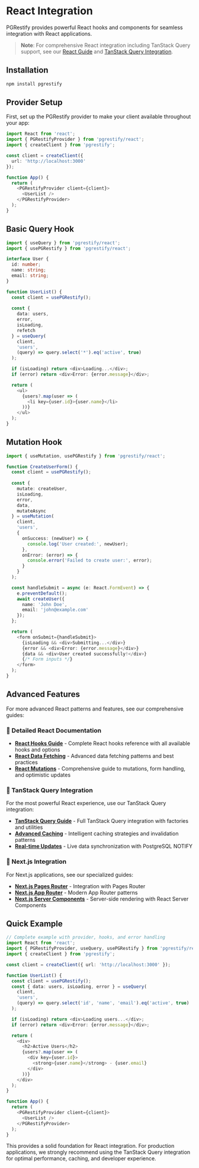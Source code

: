 # React Integration

PGRestify provides powerful React hooks and components for seamless integration with React applications.

> **Note**: For comprehensive React integration including TanStack Query support, see our [React Guide](./react/hooks.md) and [TanStack Query Integration](./tanstack-query.md).

## Installation

```bash
npm install pgrestify
```

## Provider Setup

First, set up the PGRestify provider to make your client available throughout your app:

```typescript
import React from 'react';
import { PGRestifyProvider } from 'pgrestify/react';
import { createClient } from 'pgrestify';

const client = createClient({
  url: 'http://localhost:3000'
});

function App() {
  return (
    <PGRestifyProvider client={client}>
      <UserList />
    </PGRestifyProvider>
  );
}
```

## Basic Query Hook

```typescript
import { useQuery } from 'pgrestify/react';
import { usePGRestify } from 'pgrestify/react';

interface User {
  id: number;
  name: string;
  email: string;
}

function UserList() {
  const client = usePGRestify();
  
  const { 
    data: users, 
    error,
    isLoading,
    refetch
  } = useQuery(
    client,
    'users',
    (query) => query.select('*').eq('active', true)
  );

  if (isLoading) return <div>Loading...</div>;
  if (error) return <div>Error: {error.message}</div>;

  return (
    <ul>
      {users?.map(user => (
        <li key={user.id}>{user.name}</li>
      ))}
    </ul>
  );
}
```

## Mutation Hook

```typescript
import { useMutation, usePGRestify } from 'pgrestify/react';

function CreateUserForm() {
  const client = usePGRestify();
  
  const { 
    mutate: createUser, 
    isLoading, 
    error,
    data,
    mutateAsync
  } = useMutation(
    client,
    'users',
    {
      onSuccess: (newUser) => {
        console.log('User created:', newUser);
      },
      onError: (error) => {
        console.error('Failed to create user:', error);
      }
    }
  );

  const handleSubmit = async (e: React.FormEvent) => {
    e.preventDefault();
    await createUser({
      name: 'John Doe',
      email: 'john@example.com'
    });
  };

  return (
    <form onSubmit={handleSubmit}>
      {isLoading && <div>Submitting...</div>}
      {error && <div>Error: {error.message}</div>}
      {data && <div>User created successfully!</div>}
      {/* Form inputs */}
    </form>
  );
}
```

## Advanced Features

For more advanced React patterns and features, see our comprehensive guides:

### 📖 Detailed React Documentation

- **[React Hooks Guide](./react/hooks.md)** - Complete React hooks reference with all available hooks and options
- **[React Data Fetching](./react/fetching.md)** - Advanced data fetching patterns and best practices  
- **[React Mutations](./react/mutations.md)** - Comprehensive guide to mutations, form handling, and optimistic updates

### 🚀 TanStack Query Integration

For the most powerful React experience, use our TanStack Query integration:

- **[TanStack Query Guide](./tanstack-query.md)** - Full TanStack Query integration with factories and utilities
- **[Advanced Caching](./advanced-features/caching.md)** - Intelligent caching strategies and invalidation patterns
- **[Real-time Updates](./advanced-features/realtime.md)** - Live data synchronization with PostgreSQL NOTIFY

### 🎯 Next.js Integration

For Next.js applications, see our specialized guides:

- **[Next.js Pages Router](./nextjs/pages-router.md)** - Integration with Pages Router
- **[Next.js App Router](./nextjs/app-router.md)** - Modern App Router patterns
- **[Next.js Server Components](./nextjs/server-components.md)** - Server-side rendering with React Server Components

## Quick Example

```typescript
// Complete example with provider, hooks, and error handling
import React from 'react';
import { PGRestifyProvider, useQuery, usePGRestify } from 'pgrestify/react';
import { createClient } from 'pgrestify';

const client = createClient({ url: 'http://localhost:3000' });

function UserList() {
  const client = usePGRestify();
  const { data: users, isLoading, error } = useQuery(
    client,
    'users', 
    (query) => query.select('id', 'name', 'email').eq('active', true)
  );

  if (isLoading) return <div>Loading users...</div>;
  if (error) return <div>Error: {error.message}</div>;

  return (
    <div>
      <h2>Active Users</h2>
      {users?.map(user => (
        <div key={user.id}>
          <strong>{user.name}</strong> - {user.email}
        </div>
      ))}
    </div>
  );
}

function App() {
  return (
    <PGRestifyProvider client={client}>
      <UserList />
    </PGRestifyProvider>
  );
}
```

This provides a solid foundation for React integration. For production applications, we strongly recommend using the TanStack Query integration for optimal performance, caching, and developer experience.